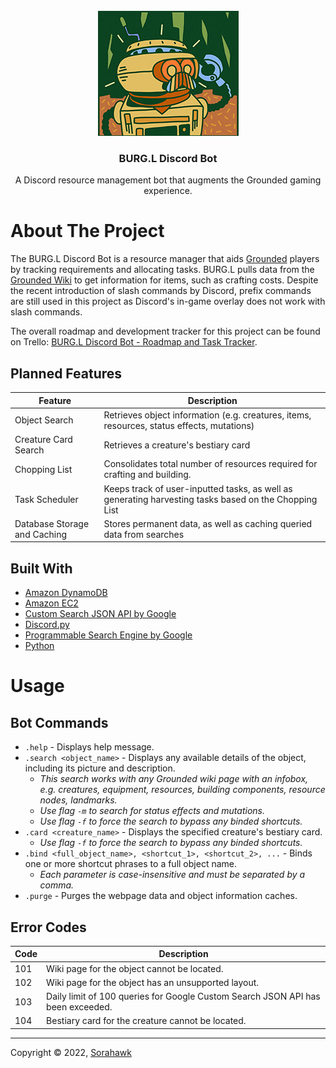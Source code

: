 <!-- PROJECT LOGO -->
<br />
<div align="center">
  <a href="https://github.com/Sorahawk/BURG.L_Discord_Bot">
    <img src="images/logo.jpg" alt="Logo" width="225" height="200">
  </a>
  <h3 align="center">BURG.L Discord Bot</h3>
  <p align="center">
    A Discord resource management bot that augments the Grounded gaming experience.
  </p>
</div>



# About The Project

The BURG.L Discord Bot is a resource manager that aids [Grounded](https://grounded.obsidian.net/) players by tracking requirements and allocating tasks. BURG.L pulls data from the [Grounded Wiki](https://grounded.fandom.com/wiki/Grounded_Wiki) to get information for items, such as crafting costs. Despite the recent introduction of slash commands by Discord, prefix commands are still used in this project as Discord's in-game overlay does not work with slash commands.

The overall roadmap and development tracker for this project can be found on Trello: [BURG.L Discord Bot - Roadmap and Task Tracker](https://trello.com/b/nBXnpnol/burgl-discord-bot-roadmap-and-task-tracker/).


## Planned Features

| Feature | Description |
| ------- | ----------- |
| Object Search | Retrieves object information (e.g. creatures, items, resources, status effects, mutations) |
| Creature Card Search | Retrieves a creature's bestiary card |
| Chopping List | Consolidates total number of resources required for crafting and building. |
| Task Scheduler | Keeps track of user-inputted tasks, as well as generating harvesting tasks based on the Chopping List |
| Database Storage and Caching | Stores permanent data, as well as caching queried data from searches |


## Built With

* [Amazon DynamoDB](https://aws.amazon.com/dynamodb/)
* [Amazon EC2](https://aws.amazon.com/ec2/)
* [Custom Search JSON API by Google](https://developers.google.com/custom-search/v1/introduction)
* [Discord.py](https://discordpy.readthedocs.io/)
* [Programmable Search Engine by Google](https://programmablesearchengine.google.com/)
* [Python](https://www.python.org/)



# Usage

## Bot Commands

* `.help` - Displays help message.
* `.search <object_name>` - Displays any available details of the object, including its picture and description.
    * _This search works with any Grounded wiki page with an infobox, e.g. creatures, equipment, resources, building components, resource nodes, landmarks._
    * _Use flag `-m` to search for status effects and mutations._
    * _Use flag `-f` to force the search to bypass any binded shortcuts._
* `.card <creature_name>` - Displays the specified creature's bestiary card.
    * _Use flag `-f` to force the search to bypass any binded shortcuts._
* `.bind <full_object_name>, <shortcut_1>, <shortcut_2>, ...` - Binds one or more shortcut phrases to a full object name.
    * _Each parameter is case-insensitive and must be separated by a comma._
* `.purge` - Purges the webpage data and object information caches.


## Error Codes

| Code | Description |
| ---- | ----------- |
| 101 | Wiki page for the object cannot be located. |
| 102 | Wiki page for the object has an unsupported layout. |
| 103 | Daily limit of 100 queries for Google Custom Search JSON API has been exceeded. |
| 104 | Bestiary card for the creature cannot be located. |

---

Copyright © 2022, [Sorahawk](https://github.com/Sorahawk)
